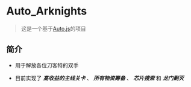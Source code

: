 # Auto_Arknights

> 这是一个基于[Auto.js](https://github.com/hyb1996/Auto.js)的项目
## 简介
- 用于解放各位刀客特的双手

- 目前实现了 ***高收益的主线关卡*** 、 ***所有物资筹备*** 、 ***芯片搜索*** 和 ***龙门剿灭***